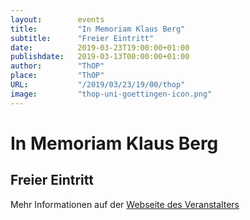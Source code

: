 ```yaml
---
layout:        events
title:         "In Memoriam Klaus Berg"
subtitle:      "Freier Eintritt"
date:          2019-03-23T19:00:00+01:00
publishdate:   2019-03-13T00:00:00+01:00
author:        "ThOP"
place:         "ThOP"
URL:           "/2019/03/23/19/00/thop"
image:         "thop-uni-goettingen-icon.png"
---
```


In Memoriam Klaus Berg
===========

Freier Eintritt
-----------



Mehr Informationen auf der [Webseite des Veranstalters](http://www.thop.uni-goettingen.de/)
